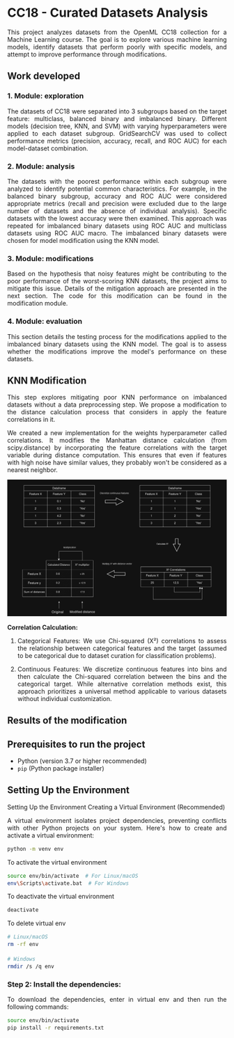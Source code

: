 # CC18 - Curated Datasets Analysis
<style>p {text-align: justify;}</style>
This project analyzes datasets from the OpenML CC18 collection for a Machine Learning course. The goal is to explore various machine learning models, identify datasets that perform poorly with specific models, and attempt to improve performance through modifications.

## Work developed

### 1. Module: exploration
<style>p {text-align: justify;}</style>
The datasets of CC18 were separated into 3 subgroups based on the target feature: multiclass, balanced binary and imbalanced binary. Different models (decision tree, KNN, and SVM) with varying hyperparameters were applied to each dataset subgroup.
GridSearchCV was used to collect performance metrics (precision, accuracy, recall, and ROC AUC) for each model-dataset combination. 

### 2. Module: analysis
<style>p {text-align: justify;}</style>
The datasets with the poorest performance within each subgroup were analyzed to identify potential common characteristics. For example, in the balanced binary subgroup, accuracy and ROC AUC were considered appropriate metrics (recall and precision were excluded due to the large number of datasets and the absence of individual analysis). Specific datasets with the lowest accuracy were then examined. This approach was repeated for imbalanced binary datasets using ROC AUC and multiclass datasets using ROC AUC macro. The imbalanced binary datasets were chosen for model modification using the KNN model. 

### 3. Module: modifications
<style>p {text-align: justify;}</style>
Based on the hypothesis that noisy features might be contributing to the poor performance of the worst-scoring KNN datasets,
the project aims to mitigate this issue. Details of the mitigation approach are presented in the next section. The code for this modification can be found in the modification module.


### 4. Module: evaluation
<style>p {text-align: justify;}</style>
This section details the testing process for the modifications applied to the imbalanced binary datasets using the KNN model. The goal is to assess whether the modifications improve the model's performance on these datasets.


## KNN Modification
<style>p {text-align: justify;}</style>
This step explores mitigating poor KNN performance on imbalanced datasets without a data preprocessing step.
We propose a modification to the distance calculation process that considers in apply the feature correlations in it.
 
We created a new implementation for the 
weights hyperparameter called correlations. It modifies the Manhattan distance calculation (from scipy.distance)  by incorporating the feature correlations with the target variable during distance computation. This ensures that even if features with high noise have similar values, they probably won't be considered as a nearest neighbor.


![alt text](image.png)

**Correlation Calculation:**

1. Categorical Features: We use Chi-squared (X²) correlations to assess the relationship between categorical features and the target (assumed to be categorical due to dataset curation for classification problems).

2. Continuous Features: We discretize continuous features into bins and then calculate the Chi-squared correlation between the bins and the categorical target. While alternative correlation methods exist, this approach prioritizes a universal method applicable to various datasets without individual customization.


## Results of the modification




## Prerequisites to run the project

- Python (version 3.7 or higher recommended)
- `pip` (Python package installer)

## Setting Up the Environment

Setting Up the Environment
Creating a Virtual Environment (Recommended)

A virtual environment isolates project dependencies, preventing conflicts with other Python projects on your system. Here's how to create and activate a virtual environment:

```sh
python -m venv env
```

To activate the virtual environment
```sh
source env/bin/activate  # For Linux/macOS
env\Scripts\activate.bat  # For Windows
```

To deactivate the virtual environment
```sh
deactivate
```

To delete virtual env
```sh
# Linux/macOS
rm -rf env

# Windows
rmdir /s /q env
```

### Step 2: Install the dependencies:

To download the dependencies, enter in virtual env and then run the following commands:

```sh
source env/bin/activate
pip install -r requirements.txt
```